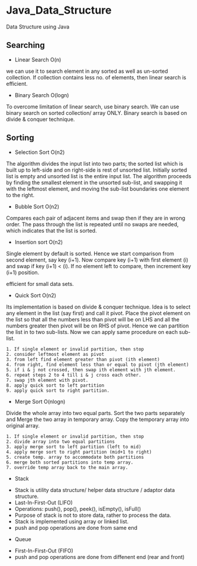 # Java_Data_Structure
Data Structure using Java


## Searching

* Linear Search  O(n)

we can use it to search element in any sorted as well as un-sorted collection.
If collection contains less no. of elements, then linear search is efficient.

* Binary Search  O(logn)

To overcome limitation of linear search, use binary search.
We can use binary search on sorted collection/ array ONLY.
Binary search is based on divide & conquer technique.

## Sorting

* Selection Sort  O(n2)

The algorithm divides the input list into two parts; the sorted list which is built up to left-side and on right-side is rest of unsorted list. Initially sorted list is empty and unsorted list is the entire input list.
The algorithm proceeds by finding the smallest element in the unsorted sub-list, and swapping it with the leftmost element, and moving the sub-list boundaries one element to the right.

* Bubble Sort  O(n2)

Compares each pair of adjacent items and swap then if they are in wrong order.
The pass through the list is repeated until no swaps are needed, which indicates that the list is sorted.

* Insertion sort  O(n2)

Single element by default is sorted.
Hence we start comparison from second element, say key (i+1).
Now compare key (i+1) with first element (i) and swap if key (i+1) < (i).
If no element left to compare, then increment key (i+1) position.

efficient for small data sets.

* Quick Sort  O(n2)

Its implementation is based on divide & conquer technique.
Idea is to select any element in the list (say first) and call it pivot. Place the pivot element on the list so that all the numbers less than pivot will be on LHS and all the numbers greater then pivot will be on RHS of pivot. Hence we can partition the list in to two sub-lists. Now we can apply same procedure on each sub-list.

	1. If single element or invalid partition, then stop
	2. consider leftmost element as pivot
	3. from left find element greater than pivot (ith element)
	4. from right, find element less than or equal to pivot (jth element)
	5. if i & j not crossed, then swap ith element with jth element.
	6. repeat steps 2 to 4 till i & j cross each other.
	7. swap jth element with pivot.
	8. apply quick sort to left partition
	9. apply quick sort to right partition.

* Merge Sort  O(nlogn)

Divide the whole array into two equal parts. Sort the two parts separately and Merge the two array in temporary array. Copy the temporary array into original array.

	1. If single element or invalid partition, then stop
	2. divide array into two equal partitions
	3. apply merge sort to left partition (left to mid)
	4. apply merge sort to right partition (mid+1 to right)
	5. create temp. array to accommodate both partitions
	6. merge both sorted partitions into temp array.
	7. override temp array back to the main array.

* Stack

- Stack is utility data structure/ helper data structure / adaptor data structure.
- Last-In-First-Out (LIFO)
- Operations: push(), pop(), peek(), isEmpty(), isFull()
- Purpose of stack is not to store data, rather to process the data. 
- Stack is implemented using array or linked list.
- push and pop operations are done from same end

* Queue 

- First-In-First-Out (FIFO)
- push and pop operations are done from diffenent end (rear and front)
